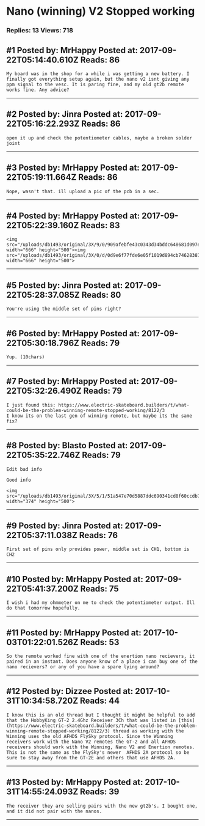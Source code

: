 # Nano (winning) V2 Stopped working

### Replies: 13 Views: 718

## \#1 Posted by: MrHappy Posted at: 2017-09-22T05:14:40.610Z Reads: 86

```
My board was in the shop for a while i was getting a new battery. I finally got everything setup again, but the nano v2 isnt giving any ppm signal to the vesc. It is paring fine, and my old gt2b remote works fine. Any advice?
```

---
## \#2 Posted by: Jinra Posted at: 2017-09-22T05:16:22.293Z Reads: 86

```
open it up and check the potentiometer cables, maybe a broken solder joint
```

---
## \#3 Posted by: MrHappy Posted at: 2017-09-22T05:19:11.664Z Reads: 86

```
Nope, wasn't that. ill upload a pic of the pcb in a sec.
```

---
## \#4 Posted by: MrHappy Posted at: 2017-09-22T05:22:39.160Z Reads: 83

```
<img src="/uploads/db1493/original/3X/9/0/909afebfe43c0343d34bddc648681d097e574438.jpg" width="666" height="500"><img src="/uploads/db1493/original/3X/0/d/0d9e6f77fde6e05f1019d894cb74628387db202e.jpg" width="666" height="500">
```

---
## \#5 Posted by: Jinra Posted at: 2017-09-22T05:28:37.085Z Reads: 80

```
You're using the middle set of pins right?
```

---
## \#6 Posted by: MrHappy Posted at: 2017-09-22T05:30:18.796Z Reads: 79

```
Yup. (10chars)
```

---
## \#7 Posted by: MrHappy Posted at: 2017-09-22T05:32:26.490Z Reads: 79

```
I just found this: https://www.electric-skateboard.builders/t/what-could-be-the-problem-winning-remote-stopped-working/8122/3
I know its on the last gen of winning remote, but maybe its the same fix?
```

---
## \#8 Posted by: Blasto Posted at: 2017-09-22T05:35:22.746Z Reads: 79

```
Edit bad info

Good info

<img src="/uploads/db1493/original/3X/5/1/51a547e70d5887ddc690341cd8f60ccdb74a033f.PNG" width="374" height="500">
```

---
## \#9 Posted by: Jinra Posted at: 2017-09-22T05:37:11.038Z Reads: 76

```
First set of pins only provides power, middle set is CH1, bottom is CH2
```

---
## \#10 Posted by: MrHappy Posted at: 2017-09-22T05:41:37.200Z Reads: 75

```
I wish i had my ohmmeter on me to check the potentiometer output. Ill do that tomorrow hopefully.
```

---
## \#11 Posted by: MrHappy Posted at: 2017-10-03T01:22:01.526Z Reads: 53

```
So the remote worked fine with one of the enertion nano recievers, it paired in an instant. Does anyone know of a place i can buy one of the nano recievers? or any of you have a spare lying around?
```

---
## \#12 Posted by: Dizzee Posted at: 2017-10-31T10:34:58.720Z Reads: 44

```
I know this is an old thread but I thought it might be helpful to add that the HobbyKing GT-2 2.4Ghz Receiver 3Ch that was listed in [this](https://www.electric-skateboard.builders/t/what-could-be-the-problem-winning-remote-stopped-working/8122/3) thread as working with the Winning uses the old AFHDS FlySky protocol. Since the Winning receivers work with the Nano V2 remotes the GT-2 and all AFHDS receivers should work with the Winning, Nano V2 and Enertion remotes. This is not the same as the FlySky's newer  AFHDS 2A protocol so be sure to stay away from the GT-2E and others that use AFHDS 2A.
```

---
## \#13 Posted by: MrHappy Posted at: 2017-10-31T14:55:24.093Z Reads: 39

```
The receiver they are selling pairs with the new gt2b's. I bought one, and it did not pair with the nanos.
```

---
